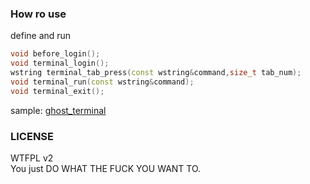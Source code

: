### How ro use  

define and run  
```c++
void before_login();
void terminal_login();
wstring terminal_tab_press(const wstring&command,size_t tab_num);
void terminal_run(const wstring&command);
void terminal_exit();
```

sample: [ghost_terminal]( https://github.com/steve02081504/ghost_terminal )

### LICENSE  
WTFPL v2  
You just DO WHAT THE FUCK YOU WANT TO.  
